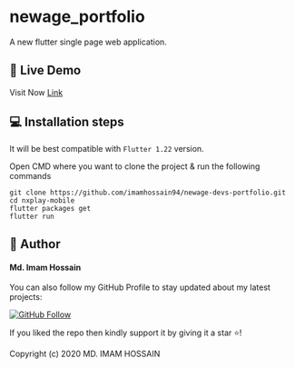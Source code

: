 # newage_portfolio

A new flutter single page web application.


## 📁 Live Demo

Visit Now <a href="https://devs-folio-88756.web.app/#/">Link</a>

## 💻 Installation steps

It will be best compatible with `Flutter 1.22` version.

Open CMD where you want to clone the project & run the following commands

```
git clone https://github.com/imamhossain94/newage-devs-portfolio.git
cd nxplay-mobile
flutter packages get
flutter run
```



## 🧑 Author

#### Md. Imam Hossain

You can also follow my GitHub Profile to stay updated about my latest projects:

[![GitHub Follow](https://img.shields.io/badge/Connect-imamhossain94-blue.svg?logo=Github&longCache=true&style=social&label=Follow)](https://github.com/imamhossain94)

If you liked the repo then kindly support it by giving it a star ⭐!

Copyright (c) 2020 MD. IMAM HOSSAIN